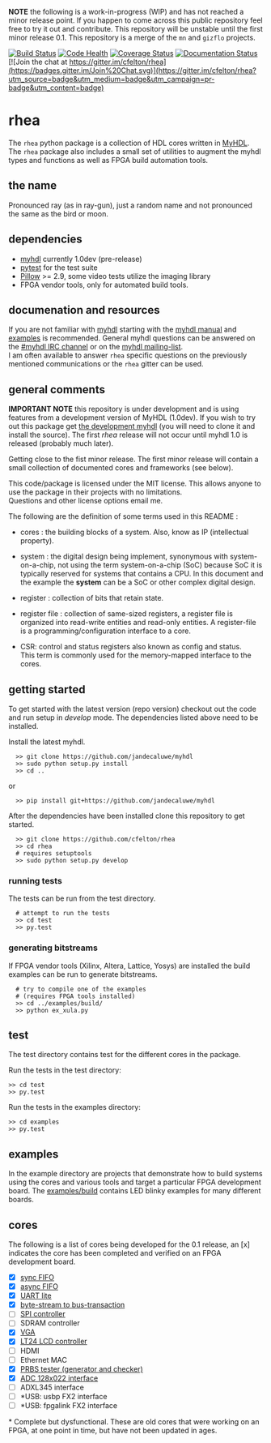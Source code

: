 
**NOTE** the following is a work-in-progress (WIP) and has not reached
a minor release point.  If you happen to come across this public repository
feel free to try it out and contribute.  This repository will
be unstable until the first minor release 0.1.  This repository is 
a merge of the `mn` and `gizflo` projects.

<!-- badges -->

[![Build Status](https://travis-ci.org/cfelton/rhea.svg?branch=master)](https://travis-ci.org/cfelton/rhea)
[![Code Health](https://landscape.io/github/cfelton/rhea/master/landscape.svg?style=flat)](https://landscape.io/github/cfelton/rhea/master)
[![Coverage Status](https://coveralls.io/repos/github/cfelton/rhea/badge.svg?branch=master)](https://coveralls.io/github/cfelton/rhea?branch=master)
[![Documentation Status](https://readthedocs.org/projects/rhearay/badge/?version=latest)](http://rhearay.readthedocs.org/en/latest/) 
[![Join the chat at https://gitter.im/cfelton/rhea](https://badges.gitter.im/Join%20Chat.svg)](https://gitter.im/cfelton/rhea?utm_source=badge&utm_medium=badge&utm_campaign=pr-badge&utm_content=badge)

<!-- banner -->
 
rhea 
====

The `rhea` python package is a collection of HDL cores written in 
[MyHDL](http://www.myhdl.org).  The `rhea` package also includes
a small set of utilities to augment the myhdl types and functions
as well as FPGA build automation tools. 


the name
--------
Pronounced ray (as in ray-gun), just a random name and not 
pronounced the same as the bird or moon.
 
 
dependencies
------------
   - [myhdl](http://www.myhdl.org) currently 1.0dev (pre-release)
   - [pytest](http://www.pytest.org) for the test suite
   - [Pillow](https://pillow.readthedocs.org/en/3.0.x/) >= 2.9, some video tests utilize the imaging library
   - FPGA vendor tools, only for automated build tools.
   
   
documenation and resources
--------------------------
If you are not familiar with [myhdl](http://www.myhdl.org) starting with the
[myhdl manual](http://docs.myhdl.org/en/stable/) and 
[examples](http://www.myhdl.org/examples/) is recommended.  General myhdl 
questions 
can be answered on the [#myhdl IRC channel](https://webchat.freenode.net) 
or on the [myhdl mailing-list](http://dir.gmane.org/gmane.comp.python.myhdl).  
I am often available to answer `rhea` specific questions on the previously
mentioned communications or the `rhea` gitter can be used.


general comments
----------------
**IMPORTANT NOTE** this repository is under development and is using
features from a development version of MyHDL (1.0dev).  If you 
wish to try out this package get 
[the development myhdl](https://github.com/jandecaluwe/myhdl)  (you will 
need to clone it and install the source).  The first 
*rhea* release will not occur until myhdl 1.0 is released (probably much
later).  

Getting close to the fist minor release.  The first minor release 
will contain a small collection of documented cores and frameworks
(see below).

This code/package is licensed under the MIT license.  This allows 
anyone to use the package in their projects with no limitations.  
Questions and other license options email me.

The following are the definition of some terms used in this README :

   * cores : the building blocks of a system.  Also, know as IP
     (intellectual property).

   * system : the digital design being implement, synonymous with 
     system-on-a-chip, not using the term system-on-a-chip (SoC) 
     because SoC it is typically reserved for systems that contains 
     a CPU.  In this document and the example the **system** can be
     a SoC or other complex digital design.

   * register : collection of bits that retain state. 

   * register file : collection of same-sized registers, a register
     file is organized into read-write entities and read-only entities.
     A register-file is a programming/configuration interface to a 
     core.

   * CSR: control and status registers also known as config and status.  
     This term is commonly used for the memory-mapped interface to the cores.


getting started
---------------
To get started with the latest version (repo version) checkout out the
code and run setup in *develop* mode.  The dependencies listed above 
need to be installed.

Install the latest myhdl.

```
  >> git clone https://github.com/jandecaluwe/myhdl
  >> sudo python setup.py install
  >> cd ..
```

or

```
  >> pip install git+https://github.com/jandecaluwe/myhdl
```


After the dependencies have been installed clone this repository
to get started.

```
  >> git clone https://github.com/cfelton/rhea
  >> cd rhea
  # requires setuptools
  >> sudo python setup.py develop
```


### running tests

The tests can be run from the test directory.

```
  # attempt to run the tests
  >> cd test
  >> py.test
```


### generating bitstreams

If FPGA vendor tools (Xilinx, Altera, Lattice, Yosys) are installed the
build examples can be run to generate bitstreams.

```
  # try to compile one of the examples 
  # (requires FPGA tools installed)
  >> cd ../examples/build/
  >> python ex_xula.py
```


test
----
The test directory contains test for the different cores in the package.

Run the tests in the test directory:
```
>> cd test
>> py.test
```

Run the tests in the examples directory:
```
>> cd examples
>> py.test
```


examples
--------
In the example directory are projects that demonstrate how to build 
systems using the cores and various tools and target a particular FPGA 
development board.  The [examples/build](https://github.com/cfelton/rhea/examples/build)
contains LED blinky examples for many different boards. 


cores
-----
The following is a list of cores being developed for the 0.1 
release, an [x] indicates the core has been completed and verified on
an FPGA development board.  

- [x] [sync FIFO](https://github.com/cfelton/rhea/blob/master/rhea/cores/fifo/fifo_fast.py)
- [x] [async FIFO](https://github.com/cfelton/rhea/blob/master/rhea/cores/fifo/fifo_async.py)
- [x] [UART lite](https://github.com/cfelton/rhea/blob/master/rhea/cores/uart/uartlite.py#L12)
- [x] [byte-stream to bus-transaction](https://github.com/cfelton/rhea/blob/master/rhea/cores/memmap/command_bridge.py#L14)
- [ ] [SPI controller](https://github.com/cfelton/rhea/blob/master/rhea/cores/spi/spi.py#L41)
- [ ] SDRAM controller
- [x] [VGA](https://github.com/cfelton/rhea/blob/master/rhea/cores/video/vga/vga_sync.py#L23)
- [x] [LT24 LCD controller](https://github.com/cfelton/rhea/blob/master/rhea/cores/video/lcd/lt24lcd.py#L18)
- [ ] HDMI
- [ ] Ethernet MAC
- [x] [PRBS tester (generator and checker)](https://github.com/cfelton/rhea/blob/master/rhea/cores/comm/prbs_tester.py#L33)
- [x] [ADC 128x022 interface](https://github.com/cfelton/rhea/blob/master/rhea/cores/converters/adc128s022.py#L21)
- [ ] ADXL345 interface
- [ ] *USB: usbp FX2 interface
- [ ] *USB: fpgalink FX2 interface 

\* Complete but dysfunctional.  These are old cores that were working on 
an FPGA, at one point in time, but have not been updated in ages.
